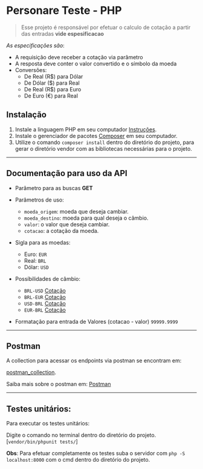 # Personare Teste - PHP

>Esse projeto é responsável por efetuar o calculo de cotação a partir das entradas **__vide espesificacao__**

_As especificações são_:

- A requisição deve receber a cotação via parâmetro
- A resposta deve conter o valor convertido e o símbolo da moeda
- Conversões:
    - De Real (R$) para Dólar
    - De Dólar ($) para Real
    - De Real (R$) para Euro
    - De Euro (€) para Real

## Instalação

1. Instale a linguagem PHP em seu computador [Instruções](https://www.youtube.com/watch?v=KwEilZK5d04).
2. Instale o gerenciador de pacotes [Composer](https://getcomposer.org) em seu computador.
3. Utilize o comando `composer install` dentro do diretório do projeto, para gerar o diretório 
   vendor com as bibliotecas necessárias para o projeto.

___

## Documentação para uso da API

- Parâmetro para as buscas **GET**

- Parâmetros de uso:
    - `moeda_origem`: moeda que deseja cambiar. 
    - `moeda_destino`: moeda para qual deseja o câmbio.
    - `valor`: o valor que deseja cambiar.
    - `cotacao`: a cotação da moeda.
  
- Sigla para as moedas:
    - Euro: `EUR`
    - Real: `BRL`
    - Dólar: `USD`

    
- Possíbilidades de câmbio:
    - `BRL-USD` [Cotação](www.google.com/search?q=cotação+real+-+dólar)
    - `BRL-EUR` [Cotação](www.google.com/search?q=cotação+real+-+euro)
    - `USD-BRL` [Cotação](www.google.com/search?q=cotação+dólar+-+real)
    - `EUR-BRL` [Cotação](www.google.com/search?q=cotação+euro+-+real)
  

- Formatação para entrada de Valores (cotacao - valor) `99999.9999`


___

## Postman
A collection para acessar os endpoints via postman se encontram em:

[postman_collection](./storage/Personare.postman_collection.json).

Saiba mais sobre o postman em: [Postman](https://www.postman.com/)
___
## Testes unitários:

Para executar os testes unitários:

Digite o comando no terminal dentro do diretório do projeto. [`vendor/bin/phpunit tests/`]

**Obs**: Para efetuar completamente os testes suba o servidor com `php -S localhost:8000` com o cmd dentro do diretório do projeto.
